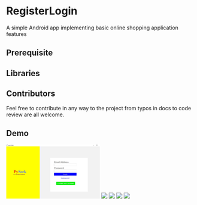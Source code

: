 # RegisterLogin

A simple Android app implementing basic online shopping application features 

## Prerequisite



## Libraries


## Contributors

Feel free to contribute in any way to the project from typos in docs to code review are all welcome.

## Demo

<p float="left">
  <img src="login.jpg" width=250/>
  <img src="screenshots/Screenshot_20201018-190502.png" width=250/>
  <img src="screenshots/Screenshot_20201024-182600.png" width=250/>
  <img src="screenshots/Screenshot_20201024-182915.png" width=250/>
  <img src="screenshots/Screenshot_20201024-182624.png" width=250/>
  </p>
